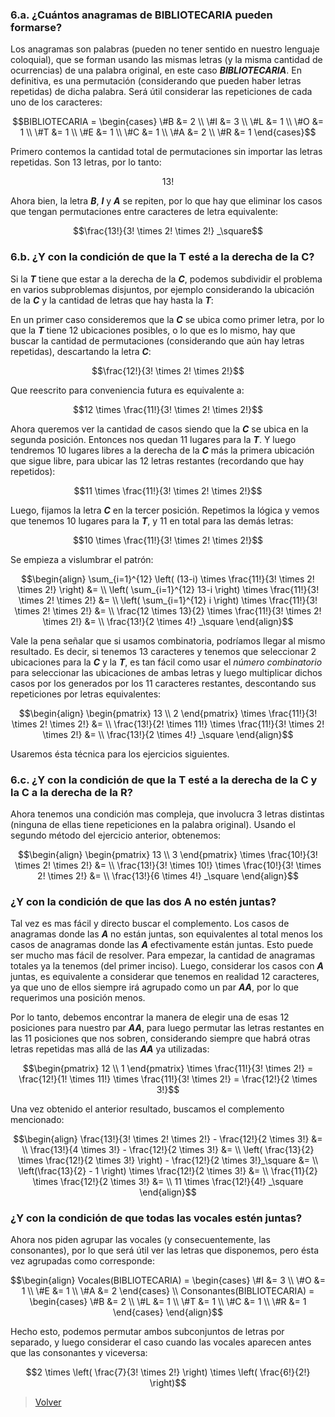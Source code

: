 ### <a name="6.a"></a> 6.a. ¿Cuántos anagramas de **BIBLIOTECARIA** pueden formarse?

Los anagramas son palabras (pueden no tener sentido en nuestro lenguaje coloquial), que se forman usando las mismas letras (y la misma cantidad de ocurrencias) de una palabra original, en este caso ***BIBLIOTECARIA***. En definitiva, es una permutación (considerando que pueden haber letras repetidas) de dicha palabra. Será útil considerar las repeticiones de cada uno de los caracteres:

```math
BIBLIOTECARIA = \begin{cases}
   \#B &= 2 \\
   \#I &= 3 \\
   \#L &= 1 \\
   \#O &= 1 \\
   \#T &= 1 \\
   \#E &= 1 \\
   \#C &= 1 \\
   \#A &= 2 \\
   \#R &= 1
\end{cases}
```

Primero contemos la cantidad total de permutaciones sin importar las letras repetidas. Son 13 letras, por lo tanto:

```math
13!
```

Ahora bien, la letra ***B***, ***I*** y ***A*** se repiten, por lo que hay que eliminar los casos que tengan permutaciones entre caracteres de letra equivalente:

```math
\frac{13!}{3! \times 2! \times 2!} _\square
```

### <a name="6.b"></a> 6.b. ¿Y con la condición de que la T esté a la derecha de la C?

Si la ***T*** tiene que estar a la derecha de la ***C***, podemos subdividir el problema en varios subproblemas disjuntos, por ejemplo considerando la ubicación de la ***C*** y la cantidad de letras que hay hasta la ***T***:

En un primer caso consideremos que la ***C*** se ubica como primer letra, por lo que la ***T*** tiene 12 ubicaciones posibles, o lo que es lo mismo, hay que buscar la cantidad de permutaciones (considerando que aún hay letras repetidas), descartando la letra ***C***:

```math
\frac{12!}{3! \times 2! \times 2!}
```

Que reescrito para conveniencia futura es equivalente a:

```math
12 \times \frac{11!}{3! \times 2! \times 2!}
```

Ahora queremos ver la cantidad de casos siendo que la ***C*** se ubica en la segunda posición. Entonces nos quedan 11 lugares para la ***T***. Y luego tendremos 10 lugares libres a la derecha de la ***C*** más la primera ubicación que sigue libre, para ubicar las 12 letras restantes (recordando que hay repetidos):

```math
11 \times \frac{11!}{3! \times 2! \times 2!}
```

Luego, fijamos la letra ***C*** en la tercer posición. Repetimos la lógica y vemos que tenemos 10 lugares para la ***T***, y 11 en total para las demás letras:

```math
10 \times \frac{11!}{3! \times 2! \times 2!}
```

Se empieza a vislumbrar el patrón:

```math
\begin{align}
\sum_{i=1}^{12} \left( (13-i) \times \frac{11!}{3! \times 2! \times 2!} \right) &= \\
\left( \sum_{i=1}^{12} 13-i \right) \times \frac{11!}{3! \times 2! \times 2!} &= \\
\left( \sum_{i=1}^{12} i \right) \times \frac{11!}{3! \times 2! \times 2!} &= \\
\frac{12 \times 13}{2} \times \frac{11!}{3! \times 2! \times 2!} &= \\
\frac{13!}{2 \times 4!} _\square
\end{align}
```

Vale la pena señalar que si usamos combinatoria, podríamos llegar al mismo resultado. Es decir, si tenemos 13 caracteres y tenemos que seleccionar 2 ubicaciones para la ***C*** y la ***T***, es tan fácil como usar el *número combinatorio* para seleccionar las ubicaciones de ambas letras y luego multiplicar dichos casos por los generados por los 11 caracteres restantes, descontando sus repeticiones por letras equivalentes:

```math
\begin{align}
\begin{pmatrix} 13 \\ 2 \end{pmatrix} \times \frac{11!}{3! \times 2! \times 2!} &= \\
\frac{13!}{2! \times 11!} \times \frac{11!}{3! \times 2! \times 2!} &= \\
\frac{13!}{2 \times 4!} _\square
\end{align}
```

Usaremos ésta técnica para los ejercicios siguientes.

### <a name="6.c"></a> 6.c. ¿Y con la condición de que la T esté a la derecha de la C y la C a la derecha de la R?

Ahora tenemos una condición mas compleja, que involucra 3 letras distintas (ninguna de ellas tiene repeticiones en la palabra original). Usando el segundo método del ejercicio anterior, obtenemos:

```math
\begin{align}
\begin{pmatrix} 13 \\ 3 \end{pmatrix} \times \frac{10!}{3! \times 2! \times 2!} &= \\
\frac{13!}{3! \times 10!} \times \frac{10!}{3! \times 2! \times 2!} &= \\
\frac{13!}{6 \times 4!} _\square
\end{align}
```

### <a name="6.d"></a> ¿Y con la condición de que las dos A no estén juntas?

Tal vez es mas fácil y directo buscar el complemento. Los casos de anagramas donde las ***A*** no están juntas, son equivalentes al total menos los casos de anagramas donde las ***A*** efectivamente están juntas. Esto puede ser mucho mas fácil de resolver. Para empezar, la cantidad de anagramas totales ya la tenemos (del primer inciso). Luego, considerar los casos con ***A*** juntas, es equivalente a considerar que tenemos en realidad 12 caracteres, ya que uno de ellos siempre irá agrupado como un par ***AA***, por lo que requerimos una posición menos.

Por lo tanto, debemos encontrar la manera de elegir una de esas 12 posiciones para nuestro par ***AA***, para luego permutar las letras restantes en las 11 posiciones que nos sobren, considerando siempre que habrá otras letras repetidas mas allá de las ***AA*** ya utilizadas:

```math
\begin{pmatrix} 12 \\ 1 \end{pmatrix} \times \frac{11!}{3! \times 2!} = \frac{12!}{1! \times 11!} \times \frac{11!}{3! \times 2!} = \frac{12!}{2 \times 3!}
```

Una vez obtenido el anterior resultado, buscamos el complemento mencionado:

```math
\begin{align}
\frac{13!}{3! \times 2! \times 2!} - \frac{12!}{2 \times 3!} &= \\
\frac{13!}{4 \times 3!} - \frac{12!}{2 \times 3!} &= \\
\left( \frac{13}{2} \times \frac{12!}{2 \times 3!} \right) - \frac{12!}{2 \times 3!}_\square &= \\
\left(\frac{13}{2} - 1 \right) \times \frac{12!}{2 \times 3!} &= \\
\frac{11}{2} \times \frac{12!}{2 \times 3!} &= \\
11 \times \frac{12!}{4!} _\square
\end{align}
```

### <a name="6.e"></a> ¿Y con la condición de que todas las vocales estén juntas?

Ahora nos piden agrupar las vocales (y consecuentemente, las consonantes), por lo que será útil ver las letras que disponemos, pero ésta vez agrupadas como corresponde:

```math
\begin{align}
Vocales(BIBLIOTECARIA) = \begin{cases}
   \#I &= 3 \\
   \#O &= 1 \\
   \#E &= 1 \\
   \#A &= 2
\end{cases}
\\
Consonantes(BIBLIOTECARIA) = \begin{cases}
   \#B &= 2 \\
   \#L &= 1 \\
   \#T &= 1 \\
   \#C &= 1 \\
   \#R &= 1
\end{cases}
\end{align}
```

Hecho esto, podemos permutar ambos subconjuntos de letras por separado, y luego considerar el caso cuando las vocales aparecen antes que las consonantes y viceversa:

```math
2 \times \left( \frac{7}{3! \times 2!} \right) \times \left( \frac{6!}{2!} \right)
```

> [Volver](../README.md)
